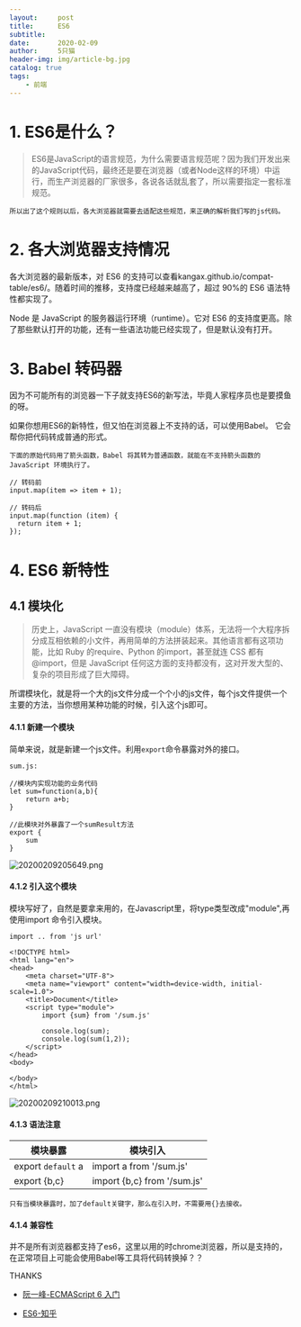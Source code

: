 ```yaml
---
layout:     post
title:      ES6
subtitle:   
date:       2020-02-09
author:     5只猫
header-img: img/article-bg.jpg
catalog: true
tags:
    - 前端
---
```


# 1. ES6是什么？

> ES6是JavaScript的语言规范，为什么需要语言规范呢？因为我们开发出来的JavaScript代码，最终还是要在浏览器（或者Node这样的环境）中运行，而生产浏览器的厂家很多，各说各话就乱套了，所以需要指定一套标准规范。

`所以出了这个规则以后，各大浏览器就需要去适配这些规范，来正确的解析我们写的js代码。`

# 2. 各大浏览器支持情况

各大浏览器的最新版本，对 ES6 的支持可以查看kangax.github.io/compat-table/es6/。随着时间的推移，支持度已经越来越高了，超过 90%的 ES6 语法特性都实现了。

Node 是 JavaScript 的服务器运行环境（runtime）。它对 ES6 的支持度更高。除了那些默认打开的功能，还有一些语法功能已经实现了，但是默认没有打开。

# 3. Babel 转码器

因为不可能所有的浏览器一下子就支持ES6的新写法，毕竟人家程序员也是要摸鱼的呀。

如果你想用ES6的新特性，但又怕在浏览器上不支持的话，可以使用Babel。
它会帮你把代码转成普通的形式。

~~~
下面的原始代码用了箭头函数，Babel 将其转为普通函数，就能在不支持箭头函数的 JavaScript 环境执行了。

// 转码前
input.map(item => item + 1);

// 转码后
input.map(function (item) {
  return item + 1;
});
~~~

# 4. ES6 新特性

## 4.1 模块化

> 历史上，JavaScript 一直没有模块（module）体系，无法将一个大程序拆分成互相依赖的小文件，再用简单的方法拼装起来。其他语言都有这项功能，比如 Ruby 的require、Python 的import，甚至就连 CSS 都有@import，但是 JavaScript 任何这方面的支持都没有，这对开发大型的、复杂的项目形成了巨大障碍。

所谓模块化，就是将一个大的js文件分成一个个小的js文件，每个js文件提供一个主要的方法，当你想用某种功能的时候，引入这个js即可。

#### 4.1.1 新建一个模块

简单来说，就是新建一个js文件。利用`export`命令暴露对外的接口。

~~~
sum.js:

//模块内实现功能的业务代码
let sum=function(a,b){
    return a+b;
}

//此模块对外暴露了一个sumResult方法
export {
    sum
}
~~~

![20200209205649.png](http://qny.smartcoder.club/bed/20200209205649.png)


#### 4.1.2 引入这个模块

模块写好了，自然是要拿来用的，在Javascript里，将type类型改成"module",再使用import 命令引入模块。

~~~
import .. from 'js url'
~~~

~~~
<!DOCTYPE html>
<html lang="en">
<head>
    <meta charset="UTF-8">
    <meta name="viewport" content="width=device-width, initial-scale=1.0">
    <title>Document</title>
    <script type="module">
        import {sum} from '/sum.js'

        console.log(sum);
        console.log(sum(1,2));
    </script>
</head>
<body>
    
</body>
</html>
~~~

![20200209210013.png](http://qny.smartcoder.club/bed/20200209210013.png)

#### 4.1.3 语法注意

模块暴露 | 模块引入
---|---
export `default` a| import a from '/sum.js'
export  {b,c} | import {b,c} from '/sum.js'

`只有当模块暴露时，加了default关键字，那么在引入时，不需要用{}去接收。`

#### 4.1.4 兼容性

并不是所有浏览器都支持了es6，这里以用的时chrome浏览器，所以是支持的，在正常项目上可能会使用Babel等工具将代码转换掉？？


THANKS 

- [阮一峰-ECMAScript 6 入门](http://es6.ruanyifeng.com/#docs/intro)

- [ES6-知乎](https://www.zhihu.com/question/315685833/answer/628052260)